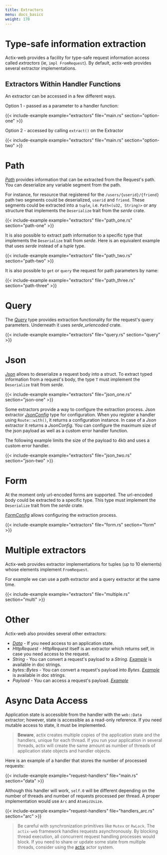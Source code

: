 ```yaml
---
title: Extractors
menu: docs_basics
weight: 170
---
```


# Type-safe information extraction

Actix-web provides a facility for type-safe request information access called *extractors*
(ie, `impl FromRequest`). By default, actix-web provides several extractor implementations.

## Extractors Within Handler Functions

An extractor can be accessed in a few different ways.

Option 1 - passed as a parameter to a handler function:

{{< include-example example="extractors" file="main.rs" section="option-one" >}}

Option 2 - accessed by calling `extract()` on the Extractor

{{< include-example example="extractors" file="main.rs" section="option-two" >}}

# Path

[*Path*](https://docs.rs/actix-web/1.0.2/actix_web/dev/struct.Path.html) provides
information that can be extracted from the Request's path. You can deserialize any
variable segment from the path.

For instance, for resource that registered for the `/users/{userid}/{friend}` path
two segments could be deserialized, `userid` and `friend`. These segments 
could be extracted into a `tuple`, i.e. `Path<(u32, String)>` or any structure
that implements the `Deserialize` trait from the *serde* crate.

{{< include-example example="extractors" file="path_one.rs" section="path-one" >}}

It is also possible to extract path information to a specific type that
implements the `Deserialize` trait from *serde*. Here is an equivalent example that uses *serde*
instead of a *tuple* type.

{{< include-example example="extractors" file="path_two.rs" section="path-two" >}}

It is also possible to `get` or `query` the request for path parameters by name:

{{< include-example example="extractors" file="path_three.rs" section="path-three" >}}

# Query

The [*Query*](https://docs.rs/actix-web/1.0.2/actix_web/web/struct.Query.html)
type provides extraction functionality for the request's query parameters. Underneath it
uses *serde_urlencoded* crate.

{{< include-example example="extractors" file="query.rs" section="query" >}}

# Json

[*Json*](https://docs.rs/actix-web/1.0.2/actix_web/web/struct.Json.html) allows to deserialize
a request body into a struct. To extract typed information from a request's body,
the type `T` must implement the `Deserialize` trait from *serde*.

{{< include-example example="extractors" file="json_one.rs" section="json-one" >}}

Some extractors provide a way to configure the extraction process. Json extractor
[*JsonConfig*](https://docs.rs/actix-web/1.0.2/actix_web/web/struct.JsonConfig.html) type
for configuration.  When you register a handler using `Route::with()`, it returns a
configuration instance. In case of a *Json* extractor it returns a *JsonConfig*. You can
configure the maximum size of the json payload as well as a custom error handler function.

The following example limits the size of the payload to 4kb and uses a custom error handler.

{{< include-example example="extractors" file="json_two.rs" section="json-two" >}}

# Form

At the moment only url-encoded forms are supported. The url-encoded body
could be extracted to a specific type. This type must implement
the `Deserialize` trait from the *serde* crate.

[*FormConfig*](https://docs.rs/actix-web/1.0.2/actix_web/web/struct.FormConfig.html) allows
configuring the extraction process.

{{< include-example example="extractors" file="form.rs" section="form" >}}

# Multiple extractors

Actix-web provides extractor implementations for tuples (up to 10 elements)
whose elements implement `FromRequest`.

For example we can use a path extractor and a query extractor at the same time.

{{< include-example example="extractors" file="multiple.rs" section="multi" >}}

# Other

Actix-web also provides several other extractors:

* [*Data*](https://docs.rs/actix-web/1.0.2/actix_web/web/struct.Data.html) - If you need
  access to an application state.
* *HttpRequest* - *HttpRequest* itself is an extractor which returns self,
  in case you need access to the request.
* *String* - You can convert a request's payload to a *String*.
  [*Example*](https://docs.rs/actix-web/1.0.2/actix_web/trait.FromRequest.html#example-2)
  is available in doc strings.
* *bytes::Bytes* - You can convert a request's payload into *Bytes*.
  [*Example*](https://docs.rs/actix-web/1.0.2/actix_web/trait.FromRequest.html#example-4)
  is available in doc strings.
* *Payload* - You can access a request's payload.
  [*Example*](https://docs.rs/actix-web/1.0.2/actix_web/web/struct.Payload.html)

# Async Data Access

Application state is accessible from the handler with the `web::Data` extractor;
however, state is accessible as a read-only reference. If you need mutable access to state,
it must be implemented.

> **Beware**, actix creates multiple copies of the application state and the handlers,
> unique for each thread. If you run your application in several threads, actix will
> create the same amount as number of threads of application state objects and handler
> objects.

Here is an example of a handler that stores the number of processed requests:

{{< include-example example="request-handlers" file="main.rs" section="data" >}}

Although this handler will work, `self.0` will be different depending on the number of threads and
number of requests processed per thread. A proper implementation would use `Arc` and `AtomicUsize`.

{{< include-example example="request-handlers" file="handlers_arc.rs" section="arc" >}}

> Be careful with synchronization primitives like `Mutex` or `RwLock`. The `actix-web` framework
> handles requests asynchronously. By blocking thread execution, all concurrent
> request handling processes would block. If you need to share or update some state
> from multiple threads, consider using the [actix](https://actix.github.io/actix/actix/) actor system.
